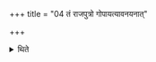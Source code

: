 +++
title = "04 तं राजपुत्रो गोपायत्यावनयनात्"

+++

<details><summary>थिते</summary>

तं राजपुत्रो गोपायत्यावनयनात् ४
</details>
